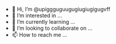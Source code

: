 - 👋 Hi, I’m @upiggguguugugiugiugigugvff
- 👀 I’m interested in ...
- 🌱 I’m currently learning ...
- 💞️ I’m looking to collaborate on ...
- 📫 How to reach me ...

<!---
upiggguguugugiugiugigugvff/upiggguguugugiugiugigugvff is a ✨ special ✨ repository because its `README.md` (this file) appears on your GitHub profile.
You can click the Preview link to take a look at your changes.
--->
